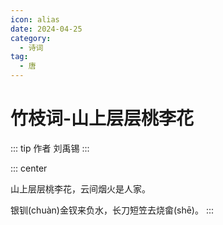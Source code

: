 ```yaml
---
icon: alias
date: 2024-04-25
category:
  - 诗词
tag:
  - 唐
---
```


# 竹枝词-山上层层桃李花

<!-- more -->

::: tip 作者
刘禹锡
:::


::: center

山上层层桃李花，云间烟火是人家。

银钏(chuàn)金钗来负水，长刀短笠去烧畲(shē)。
:::